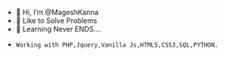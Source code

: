 - 👋 Hi, I’m @MageshKanna
- 👀 Like to Solve Problems
- 🌱 Learning Never ENDS....
-     Working with PHP,Jquery,Vanilla Js,HTML5,CSS3,SQL,PYTHON.
